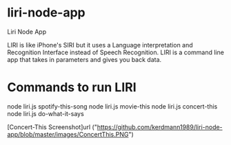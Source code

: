 # liri-node-app
Liri Node App

LIRI is like iPhone's SIRI but it uses a Language interpretation and Recognition Interface instead of Speech Recognition. LIRI is a command line app that  takes in parameters and gives you back data. 

# Commands to run LIRI
node liri.js spotify-this-song <song name here>
node liri.js movie-this <movie title here>
node liri.js concert-this <band or artists name here>
node liri.js do-what-it-says
  
[Concert-This Screenshot]url ("https://github.com/kerdmann1989/liri-node-app/blob/master/images/ConcertThis.PNG")
